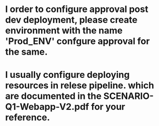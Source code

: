 ﻿# I order to configure approval post dev deployment, please create environment with the name 'Prod_ENV' confgure approval for the same.
 
 # I usually configure deploying resources in relese pipeline. which are documented in the SCENARIO-Q1-Webapp-V2.pdf for your reference. 
 
 
